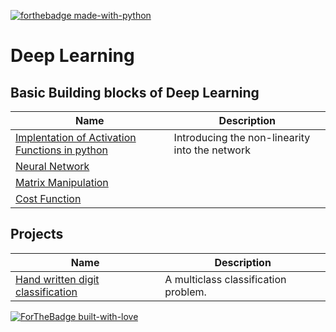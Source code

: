 [![forthebadge made-with-python](http://ForTheBadge.com/images/badges/made-with-python.svg)](https://www.python.org/)

# Deep Learning
 ## **Basic Building blocks of Deep Learning**
 Name | Description
 -----|-------------
 [Implentation of Activation Functions in python](https://github.com/KarthikKaiplody/Deep_Learning/blob/master/Basics/Implementing_the_Activation_Functions.ipynb) | Introducing the non-linearity into the network 
 [Neural Network](https://github.com/KarthikKaiplody/Deep_Learning/blob/master/Basics/Neural_Network.ipynb) |
 [Matrix Manipulation](https://github.com/KarthikKaiplody/Deep_Learning/blob/master/Basics/Matrix_Manipulation.ipynb) | 
 [Cost Function](https://github.com/KarthikKaiplody/Deep_Learning/blob/master/Basics/Cost_Functions.ipynb) | 
 
 ## **Projects** 
 Name | Description
 -----| ----------
 [Hand written digit classification](https://github.com/KarthikKaiplody/Deep_Learning/blob/master/Projects/Hand_Written_Digits_Classification.ipynb) | A multiclass classification problem. 
  
 

[![ForTheBadge built-with-love](http://ForTheBadge.com/images/badges/built-with-love.svg)](https://GitHub.com/karthikkaiplody/)
